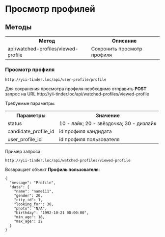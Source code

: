 # Просмотр профилей

## Методы

<table>
    <tr>
        <th>
            Метод
        </th>
        <th>
            Описание
        </th>
    </tr>
    <tr>
        <td>
            api/watched-profiles/viewed-profile
        </td>
        <td>
            Сохронить просмотр профиля
        </td>
    </tr>
</table>

### Просмотр профиля

`http://yii-tinder.loc/api/user-profile/profile`
<p>
    Для сохранения просмотра профиля необходимо отправить <b>POST</b> запрос на URL http://yii-tinder.loc/api/watched-profiles/viewed-profile
</p>
<p>
    Требуемые параметры:
</p>
<table>
    <tr>
        <th>
            Параметры
        </th>
        <th>
            Значение
        </th>
    </tr>
    <tr>
        <td>
            status
        </td>
        <td>
            10 - лайк;
            20 - звёздочка; 
            30 - дизлайк
        </td>
    </tr>
    <tr>
        <td>
            candidate_profile_id
        </td>
        <td>
            id профиля кандидата
        </td>
    </tr>
    <tr>
        <td>
            user_profile_id
        </td>
        <td>
            id профиля пользователя   
        </td>
    </tr>
</table>
<p>
    Пример запроса:
</p>

`http://yii-tinder.loc/api/watched-profiles/viewed-profile`

<p>
    Возвращает объект <b>Профиль пользователя</b>:
</p>

```json5
{
  "message": "Profile",
  "data": {
    "name": "name111",
    "gender": 20,
    "city_id": 1,
    "looking_for": 30,
    "photo": "N/A",
    "birthday": "1992-10-21 00:00:00",
    "min_age": 18,
    "max_age": 22
  }
}
```

